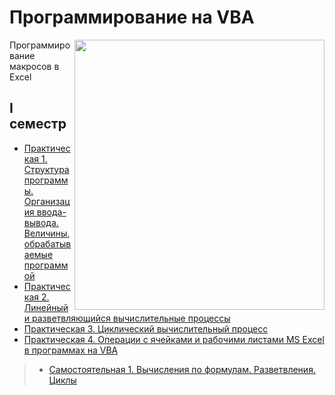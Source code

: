 # Программирование на VBA

<img src="https://github.com/Cat-in-box/Financial-University/blob/png/git%20vba.png" align="right" width=400 height=432/>

Программирование макросов в Excel

## I семестр
* [Практическая 1. Структура программы. Организация ввода-вывода. Величины, обрабатываемые программой](https://github.com/Cat-in-box/Financial-University/tree/master/2%20%D0%BA%D1%83%D1%80%D1%81/%D0%9F%D1%80%D0%BE%D0%B3%D1%80%D0%B0%D0%BC%D0%BC%D0%B8%D1%80%D0%BE%D0%B2%D0%B0%D0%BD%D0%B8%D0%B5%20%D0%BD%D0%B0%20VBA/%D0%9B%D0%B0%D0%B11)
* [Практическая 2. Линейный и разветвляющийся вычислительные процессы](https://github.com/Cat-in-box/Financial-University/tree/master/2%20%D0%BA%D1%83%D1%80%D1%81/%D0%9F%D1%80%D0%BE%D0%B3%D1%80%D0%B0%D0%BC%D0%BC%D0%B8%D1%80%D0%BE%D0%B2%D0%B0%D0%BD%D0%B8%D0%B5%20%D0%BD%D0%B0%20VBA/%D0%9B%D0%B0%D0%B12)
* [Практическая 3. Циклический вычислительный процесс](https://github.com/Cat-in-box/Financial-University/tree/master/2%20%D0%BA%D1%83%D1%80%D1%81/%D0%9F%D1%80%D0%BE%D0%B3%D1%80%D0%B0%D0%BC%D0%BC%D0%B8%D1%80%D0%BE%D0%B2%D0%B0%D0%BD%D0%B8%D0%B5%20%D0%BD%D0%B0%20VBA/%D0%9B%D0%B0%D0%B13)
* [Практическая 4. Операции с ячейками и рабочими листами MS Excel в программах на VBA](https://github.com/Cat-in-box/Financial-University/tree/master/2%20%D0%BA%D1%83%D1%80%D1%81/%D0%9F%D1%80%D0%BE%D0%B3%D1%80%D0%B0%D0%BC%D0%BC%D0%B8%D1%80%D0%BE%D0%B2%D0%B0%D0%BD%D0%B8%D0%B5%20%D0%BD%D0%B0%20VBA/%D0%9B%D0%B0%D0%B14)
> * [Самостоятельная 1. Вычисления по формулам. Разветвления. Циклы](https://github.com/Cat-in-box/Financial-University/tree/master/2%20%D0%BA%D1%83%D1%80%D1%81/%D0%9F%D1%80%D0%BE%D0%B3%D1%80%D0%B0%D0%BC%D0%BC%D0%B8%D1%80%D0%BE%D0%B2%D0%B0%D0%BD%D0%B8%D0%B5%20%D0%BD%D0%B0%20VBA/%D0%A1%D0%B0%D0%BC%D0%BE%D1%81%D1%82%D0%BE%D1%8F%D1%82%D0%B5%D0%BB%D1%8C%D0%BD%D0%B0%D1%8F1)
